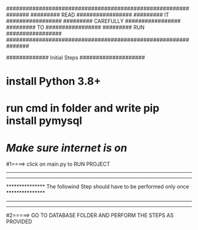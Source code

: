 ###############################################################
	#########	READ		#################
	#########	   IT		#################
	#########           CAREFULLY                      #################
	#########                   TO 		#################
	#########                 RUN		#################
###############################################################

#############  Initial Steps ####################
#          install Python 3.8+
#          run cmd in folder and write pip install pymysql
#          *Make sure internet is on*
 
#1====> click on main.py to RUN PROJECT 

********************************************************************************************
********************************************************************************************
***************  The followind Step should have to be performed only once ***************
********************************************************************************************
********************************************************************************************

#2=====> GO TO DATABASE FOLDER AND PERFORM THE STEPS AS PROVIDED
